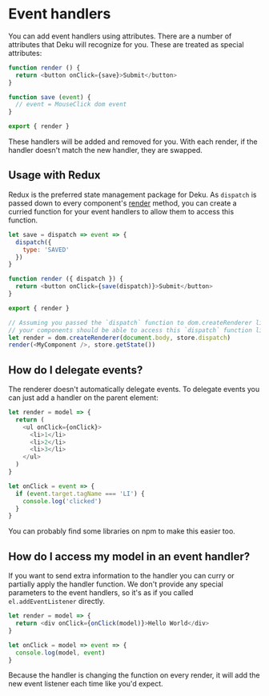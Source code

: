 # Event handlers

You can add event handlers using attributes. There are a number of attributes that Deku will recognize for you. These are treated as special attributes:

```js
function render () {
  return <button onClick={save}>Submit</button>
}

function save (event) {
  // event = MouseClick dom event
}

export { render }
```

These handlers will be added and removed for you. With each render, if the handler doesn't match the new handler, they are swapped.

## Usage with Redux

Redux is the preferred state management package for Deku. As `dispatch` is passed down to every component's [render](components.md) method, you can create a curried function for your event handlers to allow them to access this function.

```js
let save = dispatch => event => {
  dispatch({
    type: 'SAVED'
  })
}

function render ({ dispatch }) {
  return <button onClick={save(dispatch)}>Submit</button>
}

export { render }
```

```js
// Assuming you passed the `dispatch` function to dom.createRenderer like below,
// your components should be able to access this `dispatch` function like above.
let render = dom.createRenderer(document.body, store.dispatch)
render(<MyComponent />, store.getState())
```

## How do I delegate events?

The renderer doesn't automatically delegate events. To delegate events you can just add a handler on the parent element:

```js
let render = model => {
  return (
    <ul onClick={onClick}>
      <li>1</li>
      <li>2</li>
      <li>3</li>
    </ul>
  )
}

let onClick = event => {
  if (event.target.tagName === 'LI') {
    console.log('clicked')
  }
}
```

You can probably find some libraries on npm to make this easier too.

## How do I access my model in an event handler?

If you want to send extra information to the handler you can curry or partially apply the handler function. We don't provide any special parameters to the event handlers, so it's as if you called `el.addEventListener` directly.

```js
let render = model => {
  return <div onClick={onClick(model)}>Hello World</div>
}

let onClick = model => event => {
  console.log(model, event)
}
```

Because the handler is changing the function on every render, it will add the new event listener each time like you'd expect.
